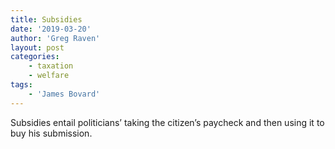 ```yaml
---
title: Subsidies
date: '2019-03-20'
author: 'Greg Raven'
layout: post
categories:
    - taxation
    - welfare
tags:
    - 'James Bovard'
---
```


Subsidies entail politicians’ taking the citizen’s paycheck and then using it to buy his submission.